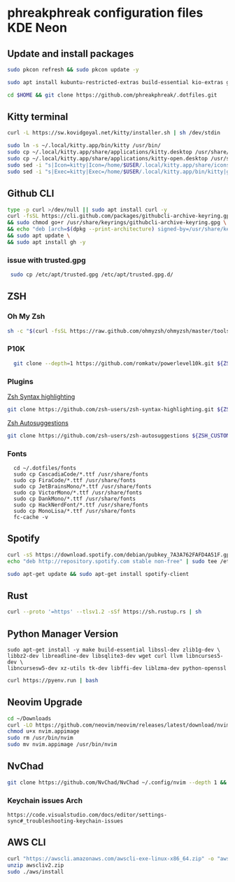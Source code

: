 # phreakphreak configuration files KDE Neon

## Update and  install packages

```sh
sudo pkcon refresh && sudo pkcon update -y
```

```sh
sudo apt install kubuntu-restricted-extras build-essential kio-extras git gnome-keyring seahorse curl unzip neovim wget zsh stow python3-pip synaptic -y
```

```sh
cd $HOME && git clone https://github.com/phreakphreak/.dotfiles.git
```

## Kitty terminal

```sh
curl -L https://sw.kovidgoyal.net/kitty/installer.sh | sh /dev/stdin
```

```sh
sudo ln -s ~/.local/kitty.app/bin/kitty /usr/bin/
sudo cp ~/.local/kitty.app/share/applications/kitty.desktop /usr/share/applications/
sudo cp ~/.local/kitty.app/share/applications/kitty-open.desktop /usr/share/applications/
sudo sed -i "s|Icon=kitty|Icon=/home/$USER/.local/kitty.app/share/icons/hicolor/256x256/apps/kitty.png|g" /usr/share/applications/kitty*.desktop
sudo sed -i "s|Exec=kitty|Exec=/home/$USER/.local/kitty.app/bin/kitty|g" /usr/share/applications/kitty*.desktop
```



## Github CLI

```sh
type -p curl >/dev/null || sudo apt install curl -y
curl -fsSL https://cli.github.com/packages/githubcli-archive-keyring.gpg | sudo dd of=/usr/share/keyrings/githubcli-archive-keyring.gpg \
&& sudo chmod go+r /usr/share/keyrings/githubcli-archive-keyring.gpg \
&& echo "deb [arch=$(dpkg --print-architecture) signed-by=/usr/share/keyrings/githubcli-archive-keyring.gpg] https://cli.github.com/packages stable main" | sudo tee /etc/apt/sources.list.d/github-cli.list > /dev/null \
&& sudo apt update \
&& sudo apt install gh -y
```

### issue with trusted.gpg

```sh
 sudo cp /etc/apt/trusted.gpg /etc/apt/trusted.gpg.d/
```

## ZSH

### Oh My Zsh

```sh
sh -c "$(curl -fsSL https://raw.github.com/ohmyzsh/ohmyzsh/master/tools/install.sh)"
```

### P10K

```sh
  git clone --depth=1 https://github.com/romkatv/powerlevel10k.git ${ZSH_CUSTOM:-$HOME/.oh-my-zsh/custom}/themes/powerlevel10k

```

### Plugins

[Zsh Syntax highlighting](https://github.com/zsh-users/zsh-syntax-highlighting)

```sh
git clone https://github.com/zsh-users/zsh-syntax-highlighting.git ${ZSH_CUSTOM:-~/.oh-my-zsh/custom}/plugins/zsh-syntax-highlighting
```

[Zsh Autosuggestions](https://github.com/zsh-users/zsh-autosuggestions)

```sh
git clone https://github.com/zsh-users/zsh-autosuggestions ${ZSH_CUSTOM:-~/.oh-my-zsh/custom}/plugins/zsh-autosuggestions
```

### Fonts

```
  cd ~/.dotfiles/fonts 
  sudo cp CascadiaCode/*.ttf /usr/share/fonts
  sudo cp FiraCode/*.ttf /usr/share/fonts
  sudo cp JetBrainsMono/*.ttf /usr/share/fonts
  sudo cp VictorMono/*.ttf /usr/share/fonts
  sudo cp DankMono/*.ttf /usr/share/fonts
  sudo cp HackNerdFont/*.ttf /usr/share/fonts
  sudo cp MonoLisa/*.ttf /usr/share/fonts
  fc-cache -v
```
## Spotify
```sh
curl -sS https://download.spotify.com/debian/pubkey_7A3A762FAFD4A51F.gpg | sudo gpg --dearmor --yes -o /etc/apt/trusted.gpg.d/spotify.gpg
echo "deb http://repository.spotify.com stable non-free" | sudo tee /etc/apt/sources.list.d/spotify.list
```

```sh
sudo apt-get update && sudo apt-get install spotify-client
```


## Rust

```sh
curl --proto '=https' --tlsv1.2 -sSf https://sh.rustup.rs | sh
```

## Python Manager Version
```
sudo apt-get install -y make build-essential libssl-dev zlib1g-dev \
libbz2-dev libreadline-dev libsqlite3-dev wget curl llvm libncurses5-dev \
libncursesw5-dev xz-utils tk-dev libffi-dev liblzma-dev python-openssl
```

```sh
curl https://pyenv.run | bash
```

## Neovim Upgrade

```sh
cd ~/Downloads
curl -LO https://github.com/neovim/neovim/releases/latest/download/nvim.appimage
chmod u+x nvim.appimage
sudo rm /usr/bin/nvim
sudo mv nvim.appimage /usr/bin/nvim

```


## NvChad

```sh
git clone https://github.com/NvChad/NvChad ~/.config/nvim --depth 1 && nvim
```

### Keychain issues Arch 
```
https://code.visualstudio.com/docs/editor/settings-sync#_troubleshooting-keychain-issues
```


## AWS CLI

```sh
curl "https://awscli.amazonaws.com/awscli-exe-linux-x86_64.zip" -o "awscliv2.zip"
unzip awscliv2.zip
sudo ./aws/install
```
